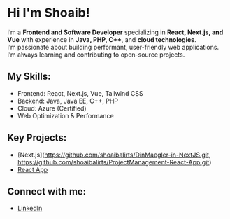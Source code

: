 # Hi I'm Shoaib!

I’m a **Frontend and Software Developer** specializing in **React, Next.js, and Vue** with experience in **Java, PHP, C++**, and **cloud technologies**.  
I’m passionate about building performant, user-friendly web applications. I’m always learning and contributing to open-source projects.

## My Skills:
- Frontend: React, Next.js, Vue, Tailwind CSS
- Backend: Java, Java EE, C++, PHP
- Cloud: Azure (Certified)
- Web Optimization & Performance

## Key Projects:
- [Next.js](https://github.com/shoaibalirts/DinMaegler-in-NextJS.git, https://github.com/shoaibalirts/ProjectManagement-React-App.git)
- [React App](https://github.com/shoaibalirts/ProjectManagement-React-App.git)

## Connect with me:
- [LinkedIn](https://www.linkedin.com/in/shoaib-ali-93b5782aa/)
